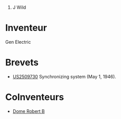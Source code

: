1.  J Wild

Inventeur
=========

Gen Electric

Brevets
=======

-   [US2509730](US2509730 "wikilink") Synchronizing system (May
    1, 1946).

CoInventeurs
============

-   [Dome Robert B](Dome_Robert_B "wikilink")
